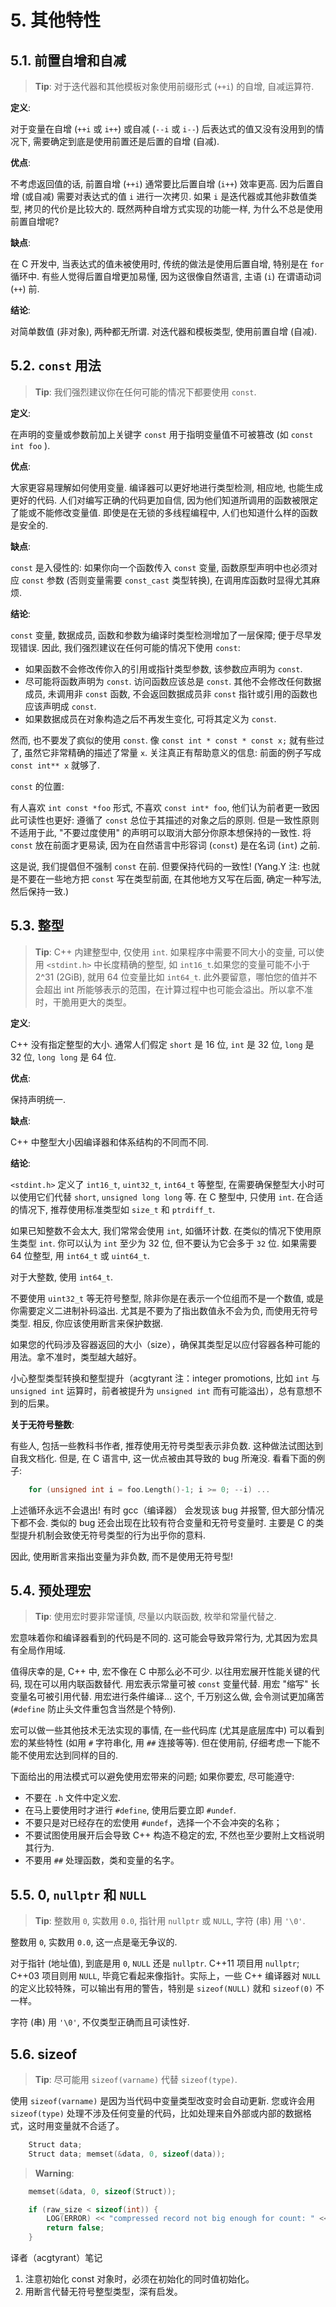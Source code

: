 # 5. 其他特性

## 5.1. 前置自增和自减

> **Tip**: 对于迭代器和其他模板对象使用前缀形式 (``++i``) 的自增, 自减运算符.

**定义**:

对于变量在自增 (``++i`` 或 ``i++``) 或自减 (``--i`` 或 ``i--``) 后表达式的值又没有没用到的情况下, 需要确定到底是使用前置还是后置的自增 (自减).

**优点**:

不考虑返回值的话, 前置自增 (``++i``) 通常要比后置自增 (``i++``) 效率更高. 因为后置自增 (或自减) 需要对表达式的值 ``i`` 进行一次拷贝. 如果 ``i`` 是迭代器或其他非数值类型, 拷贝的代价是比较大的. 既然两种自增方式实现的功能一样, 为什么不总是使用前置自增呢?

**缺点**:

在 C 开发中, 当表达式的值未被使用时, 传统的做法是使用后置自增, 特别是在 ``for`` 循环中. 有些人觉得后置自增更加易懂, 因为这很像自然语言, 主语 (``i``) 在谓语动词 (``++``) 前.

**结论**:

对简单数值 (非对象), 两种都无所谓. 对迭代器和模板类型, 使用前置自增 (自减).

## 5.2. ``const`` 用法

> **Tip**: 我们强烈建议你在任何可能的情况下都要使用 ``const``.

**定义**:

在声明的变量或参数前加上关键字 ``const`` 用于指明变量值不可被篡改 (如 ``const int foo`` ).

**优点**:

大家更容易理解如何使用变量. 编译器可以更好地进行类型检测, 相应地, 也能生成更好的代码. 人们对编写正确的代码更加自信, 因为他们知道所调用的函数被限定了能或不能修改变量值. 即使是在无锁的多线程编程中, 人们也知道什么样的函数是安全的.

**缺点**:

``const`` 是入侵性的: 如果你向一个函数传入 ``const`` 变量, 函数原型声明中也必须对应 ``const`` 参数 (否则变量需要 ``const_cast`` 类型转换), 在调用库函数时显得尤其麻烦.

**结论**:

``const`` 变量, 数据成员, 函数和参数为编译时类型检测增加了一层保障; 便于尽早发现错误. 因此, 我们强烈建议在任何可能的情况下使用 ``const``:

- 如果函数不会修改传你入的引用或指针类型参数, 该参数应声明为 ``const``.
- 尽可能将函数声明为 ``const``. 访问函数应该总是 ``const``. 其他不会修改任何数据成员, 未调用非 ``const`` 函数, 不会返回数据成员非 ``const`` 指针或引用的函数也应该声明成 ``const``.
- 如果数据成员在对象构造之后不再发生变化, 可将其定义为 ``const``.

然而, 也不要发了疯似的使用 ``const``. 像 ``const int * const * const x;`` 就有些过了, 虽然它非常精确的描述了常量 ``x``. 关注真正有帮助意义的信息: 前面的例子写成 ``const int** x`` 就够了.

``const`` 的位置:

有人喜欢 ``int const *foo`` 形式, 不喜欢 ``const int* foo``, 他们认为前者更一致因此可读性也更好: 遵循了 ``const`` 总位于其描述的对象之后的原则. 但是一致性原则不适用于此, "不要过度使用" 的声明可以取消大部分你原本想保持的一致性. 将 ``const`` 放在前面才更易读, 因为在自然语言中形容词 (``const``) 是在名词 (``int``) 之前.

这是说, 我们提倡但不强制 ``const`` 在前. 但要保持代码的一致性! (Yang.Y 注: 也就是不要在一些地方把 ``const`` 写在类型前面, 在其他地方又写在后面, 确定一种写法, 然后保持一致.)

## 5.3. 整型

> **Tip**: C++ 内建整型中, 仅使用 ``int``. 如果程序中需要不同大小的变量, 可以使用 ``<stdint.h>`` 中长度精确的整型, 如 ``int16_t``.如果您的变量可能不小于 2^31 (2GiB), 就用 64 位变量比如 ``int64_t``. 此外要留意，哪怕您的值并不会超出 int 所能够表示的范围，在计算过程中也可能会溢出。所以拿不准时，干脆用更大的类型。

**定义**:

C++ 没有指定整型的大小. 通常人们假定 ``short`` 是 16 位, ``int`` 是 32 位, ``long`` 是 32 位, ``long long`` 是 64 位.

**优点**:

保持声明统一.

**缺点**:

C++ 中整型大小因编译器和体系结构的不同而不同.

**结论**:

``<stdint.h>`` 定义了 ``int16_t``, ``uint32_t``, ``int64_t`` 等整型, 在需要确保整型大小时可以使用它们代替 ``short``, ``unsigned long long`` 等. 在 C 整型中, 只使用 ``int``. 在合适的情况下, 推荐使用标准类型如 ``size_t`` 和 ``ptrdiff_t``.

如果已知整数不会太大, 我们常常会使用 ``int``, 如循环计数. 在类似的情况下使用原生类型 ``int``. 你可以认为 ``int`` 至少为 32 位, 但不要认为它会多于 ``32`` 位. 如果需要 64 位整型, 用 ``int64_t`` 或 ``uint64_t``.

对于大整数, 使用 ``int64_t``.

不要使用 ``uint32_t`` 等无符号整型, 除非你是在表示一个位组而不是一个数值, 或是你需要定义二进制补码溢出. 尤其是不要为了指出数值永不会为负, 而使用无符号类型. 相反, 你应该使用断言来保护数据.

如果您的代码涉及容器返回的大小（size），确保其类型足以应付容器各种可能的用法。拿不准时，类型越大越好。

小心整型类型转换和整型提升（acgtyrant 注：integer promotions, 比如 ``int`` 与 ``unsigned int`` 运算时，前者被提升为 ``unsigned int`` 而有可能溢出），总有意想不到的后果。

**关于无符号整数**:

有些人, 包括一些教科书作者, 推荐使用无符号类型表示非负数. 这种做法试图达到自我文档化. 但是, 在 C 语言中, 这一优点被由其导致的 bug 所淹没. 看看下面的例子:

```C
    for (unsigned int i = foo.Length()-1; i >= 0; --i) ...
```

上述循环永远不会退出! 有时 gcc（编译器） 会发现该 bug 并报警, 但大部分情况下都不会. 类似的 bug 还会出现在比较有符合变量和无符号变量时. 主要是 C 的类型提升机制会致使无符号类型的行为出乎你的意料.

因此, 使用断言来指出变量为非负数, 而不是使用无符号型!

## 5.4. 预处理宏

> **Tip**: 使用宏时要非常谨慎, 尽量以内联函数, 枚举和常量代替之.

宏意味着你和编译器看到的代码是不同的. 这可能会导致异常行为, 尤其因为宏具有全局作用域.

值得庆幸的是, C++ 中, 宏不像在 C 中那么必不可少. 以往用宏展开性能关键的代码, 现在可以用内联函数替代. 用宏表示常量可被 ``const`` 变量代替. 用宏 "缩写" 长变量名可被引用代替. 用宏进行条件编译... 这个, 千万别这么做, 会令测试更加痛苦 (``#define`` 防止头文件重包含当然是个特例).

宏可以做一些其他技术无法实现的事情, 在一些代码库 (尤其是底层库中) 可以看到宏的某些特性 (如用 ``#`` 字符串化, 用 ``##`` 连接等等). 但在使用前, 仔细考虑一下能不能不使用宏达到同样的目的.

下面给出的用法模式可以避免使用宏带来的问题; 如果你要宏, 尽可能遵守:

- 不要在 ``.h`` 文件中定义宏.
- 在马上要使用时才进行 ``#define``, 使用后要立即 ``#undef``.
- 不要只是对已经存在的宏使用 ``#undef``，选择一个不会冲突的名称；
- 不要试图使用展开后会导致 C++ 构造不稳定的宏, 不然也至少要附上文档说明其行为.
- 不要用 ``##`` 处理函数，类和变量的名字。

## 5.5. 0, ``nullptr`` 和 ``NULL``

> **Tip**: 整数用 ``0``, 实数用 ``0.0``, 指针用 ``nullptr`` 或 ``NULL``, 字符 (串) 用 ``'\0'``.

整数用 ``0``, 实数用 ``0.0``, 这一点是毫无争议的.

对于指针 (地址值), 到底是用 ``0``, ``NULL`` 还是 ``nullptr``. C++11 项目用 ``nullptr``; C++03 项目则用 ``NULL``, 毕竟它看起来像指针。实际上，一些 C++ 编译器对 ``NULL`` 的定义比较特殊，可以输出有用的警告，特别是 ``sizeof(NULL)`` 就和 ``sizeof(0)`` 不一样。

字符 (串) 用 ``'\0'``, 不仅类型正确而且可读性好.

## 5.6. sizeof

> **Tip**: 尽可能用 ``sizeof(varname)`` 代替 ``sizeof(type)``.

使用 ``sizeof(varname)`` 是因为当代码中变量类型改变时会自动更新. 您或许会用 ``sizeof(type)`` 处理不涉及任何变量的代码，比如处理来自外部或内部的数据格式，这时用变量就不合适了。

```C
    Struct data;
    Struct data; memset(&data, 0, sizeof(data));
```
> **Warning**:

```C
    memset(&data, 0, sizeof(Struct));
```

```C
    if (raw_size < sizeof(int)) {
        LOG(ERROR) << "compressed record not big enough for count: " << raw_size;
        return false;
    }
```

译者（acgtyrant）笔记

1. 注意初始化 const 对象时，必须在初始化的同时值初始化。
1. 用断言代替无符号整型类型，深有启发。